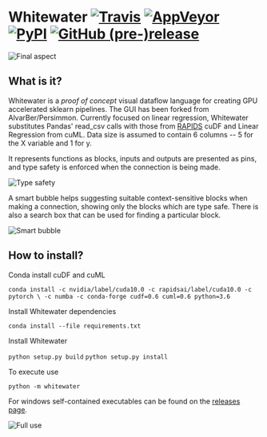 Whitewater [![Travis](https://img.shields.io/travis/AlvarBer/Whitewater.svg)](https://travis-ci.org/AlvarBer/Whitewater) [![AppVeyor](https://img.shields.io/appveyor/ci/AlvarBer/Whitewater.svg)](https://ci.appveyor.com/project/AlvarBer/whitewater) [![PyPI](https://img.shields.io/pypi/v/Whitewater.svg)](https://pypi.python.org/pypi/whitewater) [![GitHub (pre-)release](https://img.shields.io/github/release/AlvarBer/Whitewater/all.svg)](https://github.com/AlvarBer/Whitewater/releases)
===================

![Final aspect](docs/images/final_aspect.png)

What is it?
-----------
Whitewater is a *proof of concept* visual dataflow language for creating GPU accelerated sklearn pipelines. The GUI has been forked from AlvarBer/Persimmon. Currently focused on linear regression, Whitewater substitutes Pandas' read_csv calls with those from [RAPIDS](https://rapids.ai/) cuDF and Linear Regression from cuML. Data size is assumed to contain 6 columns -- 5 for the X variable and 1 for y.

It represents functions as blocks, inputs and outputs are presented as pins,
and type safety is enforced when the connection is being made.

![Type safety](docs/images/type_safety.gif)

A smart bubble helps suggesting suitable context-sensitive blocks when making
a connection, showing only the blocks which are type safe.
There is also a search box that can be used for finding a particular block.

![Smart bubble](docs/images/smubble.gif)


How to install?
---------------
Conda install cuDF and cuML

`conda install -c nvidia/label/cuda10.0 -c rapidsai/label/cuda10.0 -c pytorch \
    -c numba -c conda-forge cudf=0.6 cuml=0.6 python=3.6`
    
Install Whitewater dependencies

`conda install --file requirements.txt`

Install Whitewater

`python setup.py build`
`python setup.py install`

To execute use

`python -m whitewater`

For windows self-contained executables can be found on the [releases page].


![Full use](docs/images/full_use.gif)


[releases page]: https://github.com/AlvarBer/Whitewater/releases
